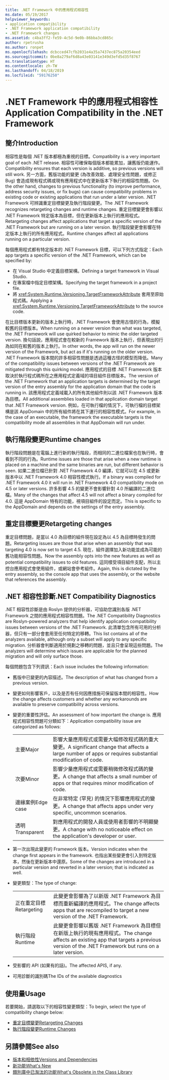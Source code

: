 ```yaml
---
title: .NET Framework 中的應用程式相容性
ms.date: 05/19/2017
helpviewer_keywords:
- application compatibility
- .NET Framework application compatibility
- .NET Framework changes
ms.assetid: c4ba3ff2-fe59-4c5d-9e0b-86bba3cd865c
author: rpetrusha
ms.author: ronpet
ms.openlocfilehash: dcbcced47cfb2031e4a35a7437ec875a20354eed
ms.sourcegitcommit: 0be8a279af6d8a43e03141e349d3efd5d35f8767
ms.translationtype: HT
ms.contentlocale: zh-TW
ms.lasthandoff: 04/18/2019
ms.locfileid: "59176250"
---
```

# <a name="application-compatibility-in-the-net-framework"></a><span data-ttu-id="8c682-102">.NET Framework 中的應用程式相容性</span><span class="sxs-lookup"><span data-stu-id="8c682-102">Application Compatibility in the .NET Framework</span></span>

## <a name="introduction"></a><span data-ttu-id="8c682-103">簡介</span><span class="sxs-lookup"><span data-stu-id="8c682-103">Introduction</span></span>
<span data-ttu-id="8c682-104">相容性是每個 .NET 版本都極為重視的目標。</span><span class="sxs-lookup"><span data-stu-id="8c682-104">Compatibility is a very important goal of each .NET release.</span></span> <span data-ttu-id="8c682-105">相容性可確保每個版本都能累加，讓舊版仍能運作。</span><span class="sxs-lookup"><span data-stu-id="8c682-105">Compatibility ensures that each version is additive, so previous versions will still work.</span></span> <span data-ttu-id="8c682-106">另一方面，舊版功能的變更 (為改善效能、處理安全性問題，或修正 Bug) 會造成現有程式碼或現有應用程式中在更新版本下執行的相容性問題。</span><span class="sxs-lookup"><span data-stu-id="8c682-106">On the other hand, changes to previous functionality (to improve performance, address security issues, or fix bugs) can cause compatibility problems in existing code or existing applications that run under a later version.</span></span> <span data-ttu-id="8c682-107">.NET Framework 可辨識重定目標變更及執行階段變更。</span><span class="sxs-lookup"><span data-stu-id="8c682-107">The .NET Framework recognizes retargeting changes and runtime changes.</span></span> <span data-ttu-id="8c682-108">重定目標變更會影響以 .NET Framework 特定版本為目標，但在更新版本上執行的應用程式。</span><span class="sxs-lookup"><span data-stu-id="8c682-108">Retargeting changes affect applications that target a specific version of the .NET Framework but are running on a later version.</span></span> <span data-ttu-id="8c682-109">執行階段變更會影響在特定版本上執行的所有應用程式。</span><span class="sxs-lookup"><span data-stu-id="8c682-109">Runtime changes affect all applications running on a particular version.</span></span>

<span data-ttu-id="8c682-110">每個應用程式都有特定版本的 .NET Framework 目標，可以下列方式指定：</span><span class="sxs-lookup"><span data-stu-id="8c682-110">Each app targets a specific version of the .NET Framework, which can be specified by:</span></span>

* <span data-ttu-id="8c682-111">在 Visual Studio 中定義目標架構。</span><span class="sxs-lookup"><span data-stu-id="8c682-111">Defining a target framework in Visual Studio.</span></span>
* <span data-ttu-id="8c682-112">在專案檔中指定目標架構。</span><span class="sxs-lookup"><span data-stu-id="8c682-112">Specifying the target framework in a project file.</span></span>
* <span data-ttu-id="8c682-113">將 <xref:System.Runtime.Versioning.TargetFrameworkAttribute> 套用至原始程式碼。</span><span class="sxs-lookup"><span data-stu-id="8c682-113">Applying a <xref:System.Runtime.Versioning.TargetFrameworkAttribute> to the source code.</span></span>

<span data-ttu-id="8c682-114">在比目標版本更新的版本上執行時，.NET Framework 會使用古怪的行為，模擬較舊的目標版本。</span><span class="sxs-lookup"><span data-stu-id="8c682-114">When running on a newer version than what was targeted, the .NET Framework will use quirked behavior to mimic the older targeted version.</span></span> <span data-ttu-id="8c682-115">換句話說，應用程式會在較新的 Framework 版本上執行，但表現出的行為如同在較舊的版本上執行。</span><span class="sxs-lookup"><span data-stu-id="8c682-115">In other words, the app will run on the newer version of the Framework, but act as if it's running on the older version.</span></span> <span data-ttu-id="8c682-116">.NET Framework 版本間的許多相容性問題是透過這種古怪的模型而降低。</span><span class="sxs-lookup"><span data-stu-id="8c682-116">Many of the compatibility issues between versions of the .NET Framework are mitigated through this quirking model.</span></span> <span data-ttu-id="8c682-117">應用程式的目標 .NET Framework 版本取決於執行程式碼所在之應用程式定義域的項目組件目標版本。</span><span class="sxs-lookup"><span data-stu-id="8c682-117">The version of the .NET Framework that an application targets is determined by the target version of the entry assembly for the application domain that the code is running in.</span></span> <span data-ttu-id="8c682-118">該應用程式定義域載入的所有其他組件則以該 .NET Framework 版本為目標。</span><span class="sxs-lookup"><span data-stu-id="8c682-118">All additional assemblies loaded in that application domain target that .NET Framework version.</span></span> <span data-ttu-id="8c682-119">例如，在可執行檔的情況下，可執行檔的目標架構是該 AppDomain 中的所有組件將在其下運行的相容性模式。</span><span class="sxs-lookup"><span data-stu-id="8c682-119">For example, in the case of an executable, the framework the executable targets is the compatibility mode all assemblies in that AppDomain will run under.</span></span>

## <a name="runtime-changes"></a><span data-ttu-id="8c682-120">執行階段變更</span><span class="sxs-lookup"><span data-stu-id="8c682-120">Runtime changes</span></span>

<span data-ttu-id="8c682-121">執行階段問題是在電腦上進行新的執行階段，而相同的二進位檔案也在執行時，會看到不同的行為。</span><span class="sxs-lookup"><span data-stu-id="8c682-121">Runtime issues are those that arise when a new runtime is placed on a machine and the same binaries are run, but different behavior is seen.</span></span> <span data-ttu-id="8c682-122">如果二進位檔已針對 .NET Framework 4.0 編譯，它就可以在 4.5 或更新版本中以 .NET Framework 4.0 相容性模式執行。</span><span class="sxs-lookup"><span data-stu-id="8c682-122">If a binary was compiled for .NET Framework 4.0 it will run in .NET Framework 4.0 compatibility mode on 4.5 or later versions.</span></span> <span data-ttu-id="8c682-123">許多影響 4.5 的變更不會影響針對 4.0 所編譯的二進位檔。</span><span class="sxs-lookup"><span data-stu-id="8c682-123">Many of the changes that affect 4.5 will not affect a binary compiled for 4.0.</span></span> <span data-ttu-id="8c682-124">這是 AppDomain 特有的功能，視項目組件的設定而定。</span><span class="sxs-lookup"><span data-stu-id="8c682-124">This is specific to the AppDomain and depends on the settings of the entry assembly.</span></span>

## <a name="retargeting-changes"></a><span data-ttu-id="8c682-125">重定目標變更</span><span class="sxs-lookup"><span data-stu-id="8c682-125">Retargeting changes</span></span>

<span data-ttu-id="8c682-126">重定目標問題，是當以 4.0 為目標的組件現在設定為以 4.5 為目標時發生的問題。</span><span class="sxs-lookup"><span data-stu-id="8c682-126">Retargeting issues are those that arise when an assembly that was targeting 4.0 is now set to target 4.5.</span></span> <span data-ttu-id="8c682-127">現在，組件選擇加入新功能並成為可能的舊功能相容性問題。</span><span class="sxs-lookup"><span data-stu-id="8c682-127">Now the assembly opts into the new features as well as potential compatibility issues to old features.</span></span> <span data-ttu-id="8c682-128">這同樣受項目組件支配，所以主控台應用程式會使用組件，或網站會參考組件。</span><span class="sxs-lookup"><span data-stu-id="8c682-128">Again, this is dictated by the entry assembly, so the console app that uses the assembly, or the website that references the assembly.</span></span>

## <a name="net-compatibility-diagnostics"></a><span data-ttu-id="8c682-129">.NET 相容性診斷</span><span class="sxs-lookup"><span data-stu-id="8c682-129">.NET Compatibility Diagnostics</span></span>

<span data-ttu-id="8c682-130">.NET 相容性診斷是由 Roslyn 提供的分析器，可協助您識別各版 .NET Framework 之間的應用程式相容性問題。</span><span class="sxs-lookup"><span data-stu-id="8c682-130">The .NET Compatibility Diagnostics are Roslyn-powered analyzers that help identify application compatibility issues between versions of the .NET Framework.</span></span> <span data-ttu-id="8c682-131">此清單包含所有可用的分析器，但只有一部分會套用至任何特定的移轉。</span><span class="sxs-lookup"><span data-stu-id="8c682-131">This list contains all of the analyzers available, although only a subset will apply to any specific migration.</span></span> <span data-ttu-id="8c682-132">分析器會判斷適用於規劃之移轉的問題，並且只會呈現這些問題。</span><span class="sxs-lookup"><span data-stu-id="8c682-132">The analyzers will determine which issues are applicable for the planned migration and will only surface those.</span></span>

<span data-ttu-id="8c682-133">每個問題包含下列資訊：</span><span class="sxs-lookup"><span data-stu-id="8c682-133">Each issue includes the following information:</span></span>

-   <span data-ttu-id="8c682-134">舊版中已變更的內容描述。</span><span class="sxs-lookup"><span data-stu-id="8c682-134">The description of what has changed from a previous version.</span></span>

-   <span data-ttu-id="8c682-135">變更如何影響客戶，以及是否有任何因應措施可保留版本間的相容性。</span><span class="sxs-lookup"><span data-stu-id="8c682-135">How the change affects customers and whether any workarounds are available to preserve compatibility across versions.</span></span>

-   <span data-ttu-id="8c682-136">變更的重要性評估。</span><span class="sxs-lookup"><span data-stu-id="8c682-136">An assessment of how important the change is.</span></span> <span data-ttu-id="8c682-137">應用程式相容性問題可分類如下：</span><span class="sxs-lookup"><span data-stu-id="8c682-137">Application compatibility issue are categorized as follows:</span></span>

    |   |   |
    |---|---|
    |<span data-ttu-id="8c682-138">主要</span><span class="sxs-lookup"><span data-stu-id="8c682-138">Major</span></span>|<span data-ttu-id="8c682-139">影響大量應用程式或需要大幅修改程式碼的重大變更。</span><span class="sxs-lookup"><span data-stu-id="8c682-139">A significant change that affects a large number of apps or requires substantial modification of code.</span></span>|
    |<span data-ttu-id="8c682-140">次要</span><span class="sxs-lookup"><span data-stu-id="8c682-140">Minor</span></span>|<span data-ttu-id="8c682-141">影響少量應用程式或需要稍微修改程式碼的變更。</span><span class="sxs-lookup"><span data-stu-id="8c682-141">A change that affects a small number of apps or that requires minor modification of code.</span></span>|
    |<span data-ttu-id="8c682-142">邊緣案例</span><span class="sxs-lookup"><span data-stu-id="8c682-142">Edge case</span></span>|<span data-ttu-id="8c682-143">在非常特定 (罕見) 的情況下影響應用程式的變更。</span><span class="sxs-lookup"><span data-stu-id="8c682-143">A change that affects apps under very specific, uncommon scenarios.</span></span>|
    |<span data-ttu-id="8c682-144">透明</span><span class="sxs-lookup"><span data-stu-id="8c682-144">Transparent</span></span>|<span data-ttu-id="8c682-145">對應用程式的開發人員或使用者影響的不明顯變更。</span><span class="sxs-lookup"><span data-stu-id="8c682-145">A change with no noticeable effect on the application's developer or user.</span></span>|

-   <span data-ttu-id="8c682-146">第一次出現此變更的 Framework 版本。</span><span class="sxs-lookup"><span data-stu-id="8c682-146">Version indicates when the change first appears in the framework.</span></span> <span data-ttu-id="8c682-147">也指出某些變更會引入到特定版本，然後在更新版本中還原。</span><span class="sxs-lookup"><span data-stu-id="8c682-147">Some of the changes are introduced in a particular version and reverted in a later version; that is indicated as well.</span></span>

-   <span data-ttu-id="8c682-148">變更類型：</span><span class="sxs-lookup"><span data-stu-id="8c682-148">The type of change:</span></span>

    |   |   |
    |---|---|
    |<span data-ttu-id="8c682-149">正在重定目標</span><span class="sxs-lookup"><span data-stu-id="8c682-149">Retargeting</span></span>|<span data-ttu-id="8c682-150">此變更會影響為了以新版 .NET Framework 為目標而重新編譯的應用程式。</span><span class="sxs-lookup"><span data-stu-id="8c682-150">The change affects apps that are recompiled to target a new version of the .NET Framework.</span></span>|
    |<span data-ttu-id="8c682-151">執行階段</span><span class="sxs-lookup"><span data-stu-id="8c682-151">Runtime</span></span>|<span data-ttu-id="8c682-152">此變更會影響以舊版 .NET Framework 為目標但在新版上執行的現有應用程式。</span><span class="sxs-lookup"><span data-stu-id="8c682-152">The change affects an existing app that targets a previous version of the .NET Framework but runs on a later version.</span></span>|

-   <span data-ttu-id="8c682-153">受影響的 API (如果有的話)。</span><span class="sxs-lookup"><span data-stu-id="8c682-153">The affected APIS, if any.</span></span>

-   <span data-ttu-id="8c682-154">可用診斷的識別碼</span><span class="sxs-lookup"><span data-stu-id="8c682-154">The IDs of the available diagnostics</span></span>

## <a name="usage"></a><span data-ttu-id="8c682-155">使用量</span><span class="sxs-lookup"><span data-stu-id="8c682-155">Usage</span></span>
<span data-ttu-id="8c682-156">若要開始，請選取以下的相容性變更類型：</span><span class="sxs-lookup"><span data-stu-id="8c682-156">To begin, select the type of compatibility change below:</span></span>

* [<span data-ttu-id="8c682-157">重定目標變更</span><span class="sxs-lookup"><span data-stu-id="8c682-157">Retargeting Changes</span></span>](./retargeting/index.md)
* [<span data-ttu-id="8c682-158">執行階段變更</span><span class="sxs-lookup"><span data-stu-id="8c682-158">Runtime Changes</span></span>](./runtime/index.md)

## <a name="see-also"></a><span data-ttu-id="8c682-159">另請參閱</span><span class="sxs-lookup"><span data-stu-id="8c682-159">See also</span></span>

- [<span data-ttu-id="8c682-160">版本和相依性</span><span class="sxs-lookup"><span data-stu-id="8c682-160">Versions and Dependencies</span></span>](../../../docs/framework/migration-guide/versions-and-dependencies.md)
- [<span data-ttu-id="8c682-161">新功能</span><span class="sxs-lookup"><span data-stu-id="8c682-161">What's New</span></span>](../../../docs/framework/whats-new/index.md)
- [<span data-ttu-id="8c682-162">類別庫中已淘汰的功能</span><span class="sxs-lookup"><span data-stu-id="8c682-162">What's Obsolete in the Class Library</span></span>](../../../docs/framework/whats-new/whats-obsolete.md)
